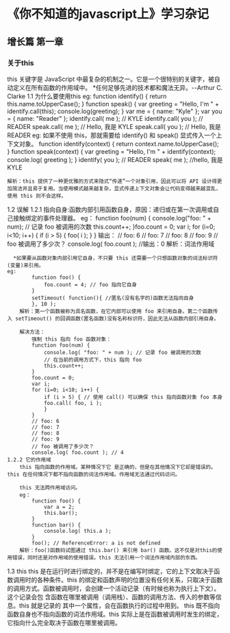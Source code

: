 # 《你不知道的javascript上》学习杂记
## 增长篇 第一章
### 关于this
   this 关键字是 JavaScript 中最复杂的机制之一。它是一个很特别的关键字，被自动定义在所有函数的作用域中。
   *任何足够先进的技术都和魔法无异。--Arthur C. Clarke
1.1 为什么要使用this
    eg:
        function identify() {
            return this.name.toUpperCase(); 
        }
        function speak() {
            var greeting = "Hello, I'm " + identify.call(this); 
            console.log(greeting); 
        }
        var me = { name: "Kyle" };
        var you = { name: "Reader" };
        identify.call( me );   // KYLE 
        identify.call( you );  // READER 
        speak.call( me );      // Hello, 我是 KYLE 
        speak.call( you );     // Hello, 我是 READER
    eg:
        如果不使用 this，那就需要给 identify() 和 speak() 显式传入一个上下文对象。
        function identify(context) {
            return context.name.toUpperCase(); 
        }
        function speak(context) {
        var greeting = "Hello, I'm " + identify(context);    
        console.log( greeting ); 
        }
        identify( you );    // READER 
        speak( me );        //hello, 我是 KYLE

    解析：this 提供了一种更优雅的方式来隐式“传递”一个对象引用，因此可以将 API 设计得更加简洁并且易于复用。当使用模式越来越复杂，显式传递上下文对象会让代码变得越来越混乱，使用 this 则不会这样。
1.2 误解
  1.2.1 指向自身:函数内部引用函数自身，原因：递归或在第一次调用或自己接触绑定的事件处理器。
	eg：
		function foo(num) { 
			console.log("foo: " + num); // 记录 foo 被调用的次数
			this.count++; 
		}foo.count = 0;
		var i;
		for (i=0; i<10; i++) {
			if (i > 5) { 
				foo( i ); 
			} 
		}
		输出：
		// foo: 6 
		// foo: 7 
		// foo: 8 
		// foo: 9 
		// foo 被调用了多少次？ 
		console.log( foo.count );  //输出：0
	解析：词法作用域

	  *如果要从函数对象内部引用它自身，不只要 this 还需要一个只想函数对象的词法标识符(变量)来引用。
  	eg:
			function foo() { 
				foo.count = 4; // foo 指向它自身 
			}
			setTimeout( function(){ //匿名(没有名字的)函数无法指向自身 
			}, 10 );
		解析：第一个函数被称为具名函数，在它内部可以使用 foo 来引用自身。第二个函数传入 setTimeout() 的回调函数(匿名函数)没有名称标识符，因此无法从函数内部引用自身。

		解决方法：
			强制 this 指向 foo 函数对象：
			function foo(num) { 
				console.log( "foo: " + num ); // 记录 foo 被调用的次数 
				// 在当前的调用方式下，this 指向 foo
				this.count++; 
			}
			foo.count = 0;
			var i;
			for (i=0; i<10; i++) {
				if (i > 5) { // 使用 call() 可以确保 this 指向函数对象 foo 本身 
				foo.call( foo, i ); 
				} 
			}
			// foo: 6 
			// foo: 7
			// foo: 8 
			// foo: 9 
			// foo 被调用了多少次？ 
			console.log( foo.count ); // 4
	1.2.2 它的作用域
		this 指向函数的作用域。某种情况下它 是正确的，但是在其他情况下它却是错误的。this 在任何情况下都不指向函数的词法作用域。作用域无法通过代码访问。
		
		this 无法跨作用域访问。
		eg：
			function foo() {
				var a = 2;
				this.bar(); 
			}
			function bar() { 
				console.log( this.a ); 
			}
			foo(); // ReferenceError: a is not defined
		解析：foo()函数码试图通过 this.bar() 来引用 bar() 函数。这不仅是对this的使用错误，同时还是对作用域的使用错误。this 无法引用一个词法作用域内部的东西。
1.3 this
	this 是在运行时进行绑定的，并不是在编写时绑定，它的上下文取决于函数调用时的各种条件。this 的绑定和函数声明的位置没有任何关系，只取决于函数的调用方式。函数被调用时，会创建一个活动记录（有时候也称为执行上下文）。这个记录会包 含函数在哪里被调用（调用栈）、函数的调用方法、传入的参数等信息。this 就是记录的 其中一个属性，会在函数执行的过程中用到。
	this 既不指向函数自身也不指向函数的词法作用域。this 实际上是在函数被调用时发生的绑定，它指向什么完全取决于函数在哪里被调用。